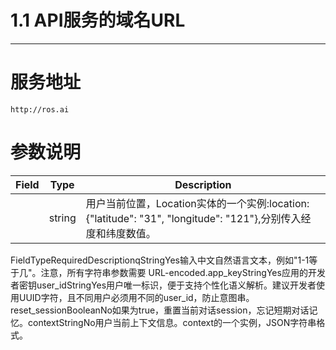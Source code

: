 # 1.1 API服务的域名URL

---

# 服务地址

```
http://ros.ai
```

# 参数说明

| Field | Type | Description |
| --- | --- | --- |
|  | string | 用户当前位置，Location实体的一个实例:location:{"latitude": "31", "longitude": "121"},分别传入经度和纬度数值。 |


FieldTypeRequiredDescriptionqStringYes输入中文自然语言文本，例如"1-1等于几"。注意，所有字符串参数需要 URL-encoded.app_keyStringYes应用的开发者密钥user_idStringYes用户唯一标识，便于支持个性化语义解析。建议开发者使用UUID字符，且不同用户必须用不同的user_id，防止意图串。reset_sessionBooleanNo如果为true，重置当前对话session，忘记短期对话记忆。contextStringNo用户当前上下文信息。context的一个实例，JSON字符串格式。

